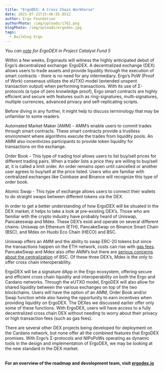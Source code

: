```yaml
---
title: "ErgoDEX: A Cross Chain Workhorse"
date: 2021-07-21T15:46:55.851Z
author: Ergo Foundation
authorPhoto: /img/uploads/1762.png
blogPhoto: /img/uploads/ergodex.jpg
tags:
  - Building Ergo
---
```

<!--StartFragment-->

*You can [vote](https://cardano.ideascale.com/a/dtd/ErgoDex-Plutus-Port/352410-48088) for ErgoDEX in Project Catalyst Fund 5*



Within a few weeks, Ergonauts will witness the highly anticipated debut of Ergo’s decentralized exchange: ErgoDEX. A decentralized exchange (DEX) allows users to trade assets and provide liquidity through the execution of smart contracts - there is no need for any intermediary. Ergo’s PoW (Proof of Work) consensus utilizes the eUTXO model (extended unspent transaction output) when performing transactions. With its use of Σ-protocols (a type of zero knowledge proof), Ergo smart contracts are highly efficient and secure with features such as ring-signatures, multi-signatures, multiple currencies, advanced privacy and self-replicating scripts.



Before diving in any further, it might help to discuss terminology that may be unfamiliar to some readers.



Automated Market Maker (AMM) - AMM’s enable users to commit trades through smart contracts. These smart contracts provide a trustless environment where algorithms execute the trades from liquidity pools. An AMM also incentivizes participants to provide token liquidity for transactions on the exchange.



Order Book - This type of trading tool allows users to list buy/sell prices for different trading pairs. When a trader lists a price they are willing to buy/sell at, it is called a limit order. An order remains open until cancelled or another user agrees to buy/sell at the price listed. Users who are familiar with centralized exchanges like Coinbase and Binance will recognize this type of order book.



Atomic Swap - This type of exchange allows users to connect their wallets to do straight swaps between different tokens via the DEX.



In order to get a better understanding of how ErgoDEX will be situated in the DEX market, it helps to take a look at pre-existing DEX’s. Those who are familiar with the crypto industry have probably heard of Uniswap, Pancakeswap and Mdex. These DEX’s exist and operate on several different chains: Uniswap on Ethereum (ETH), PancakeSwap on Binance Smart Chain (BSC), and Mdex on Huobi Eco Chain (HECO) and BSC.



Uniswap offers an AMM and the ability to swap ERC-20 tokens but since the transactions happen on the ETH network, costs can rise with [gas fees](https://coinmarketcap.com/alexandria/article/what-are-gas-fees). PancakeSwap and Mdex also offer AMM’s but there are [serious concerns about the centralization](https://bitcoinist.com/get-educated-on-binance-smart-chain-decentralized-or-centralized/) of BSC. Of these three DEX’s, Mdex is the only to offer cross chain interoperability.



ErgoDEX will be a signature dApp in the Ergo ecosystem, offering secure and efficient cross chain liquidity and interoperability on both the Ergo and Cardano networks. Through the eUTXO model, ErgoDEX will also allow for shared liquidity between the various exchanges on top of the two blockchains. Users will have the option of an AMM, Order Book and/or Swap function while also having the opportunity to earn incentives when providing liquidity on ErgoDEX. The DEXes we discussed earlier offer only some of these functions. With ErgoDEX, users will have access to a fully decentralized cross chain DEX without needing to worry about their privacy or high transaction fees (such as gas fees).



There are several other DEX projects being developed for deployment on the Cardano network, but none offer all the combined features that ErgoDEX promises. With Ergo’s Σ-protocols and NIPoPoWs operating as dynamic tools in the design and implementation of ErgoDEX, we may be looking at the new standard in the DEX market. 

**\
For an overview of the roadmap and development team, visit [ergodex.io](https://ergodex.io/)**



<!--EndFragment-->
